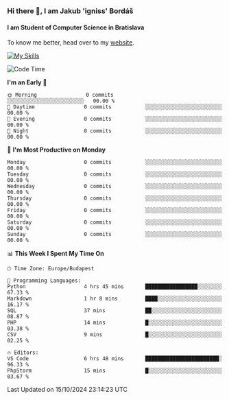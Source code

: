 ### Hi there 👋, I am Jakub 'igniss' Bordáš

#### I am Student of Computer Science in Bratislava
To know me better, head over to my [website](https://bordas.sk).

[![My Skills](https://skillicons.dev/icons?i=js,html,css,figma,svelte,java,kotlin,python,postgresql,typescript,nest,nodejs)](https://bordas.sk)


<!--START_SECTION:waka-->
![Code Time](http://img.shields.io/badge/Code%20Time-1%2C545%20hrs%2026%20mins-blue)

**I'm an Early 🐤** 

```text
🌞 Morning                0 commits           ░░░░░░░░░░░░░░░░░░░░░░░░░   00.00 % 
🌆 Daytime                0 commits           ░░░░░░░░░░░░░░░░░░░░░░░░░   00.00 % 
🌃 Evening                0 commits           ░░░░░░░░░░░░░░░░░░░░░░░░░   00.00 % 
🌙 Night                  0 commits           ░░░░░░░░░░░░░░░░░░░░░░░░░   00.00 % 
```
📅 **I'm Most Productive on Monday** 

```text
Monday                   0 commits           ░░░░░░░░░░░░░░░░░░░░░░░░░   00.00 % 
Tuesday                  0 commits           ░░░░░░░░░░░░░░░░░░░░░░░░░   00.00 % 
Wednesday                0 commits           ░░░░░░░░░░░░░░░░░░░░░░░░░   00.00 % 
Thursday                 0 commits           ░░░░░░░░░░░░░░░░░░░░░░░░░   00.00 % 
Friday                   0 commits           ░░░░░░░░░░░░░░░░░░░░░░░░░   00.00 % 
Saturday                 0 commits           ░░░░░░░░░░░░░░░░░░░░░░░░░   00.00 % 
Sunday                   0 commits           ░░░░░░░░░░░░░░░░░░░░░░░░░   00.00 % 
```


📊 **This Week I Spent My Time On** 

```text
🕑︎ Time Zone: Europe/Budapest

💬 Programming Languages: 
Python                   4 hrs 45 mins       █████████████████░░░░░░░░   67.33 % 
Markdown                 1 hr 8 mins         ████░░░░░░░░░░░░░░░░░░░░░   16.17 % 
SQL                      37 mins             ██░░░░░░░░░░░░░░░░░░░░░░░   08.87 % 
PHP                      14 mins             █░░░░░░░░░░░░░░░░░░░░░░░░   03.38 % 
CSV                      9 mins              █░░░░░░░░░░░░░░░░░░░░░░░░   02.25 % 

🔥 Editors: 
VS Code                  6 hrs 48 mins       ████████████████████████░   96.33 % 
PhpStorm                 15 mins             █░░░░░░░░░░░░░░░░░░░░░░░░   03.67 % 
```


 Last Updated on 15/10/2024 23:14:23 UTC
<!--END_SECTION:waka-->
